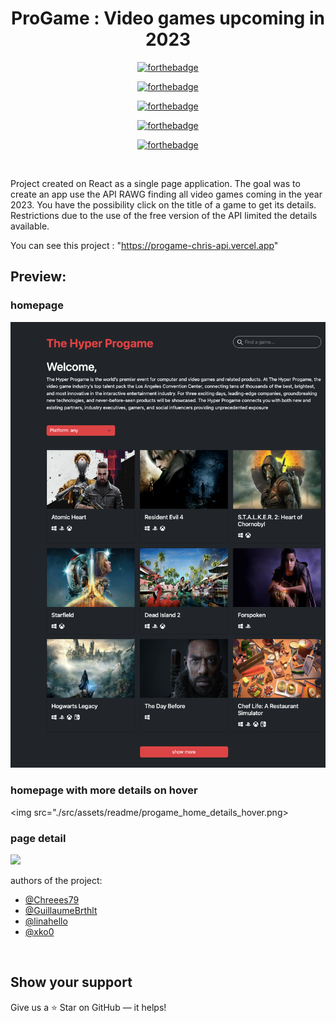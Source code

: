 <div align="center">

# ProGame : Video games upcoming in 2023 

[![forthebadge](https://forthebadge.com/images/badges/powered-by-coffee.svg)](https://forthebadge.com)

[![forthebadge](https://forthebadge.com/images/badges/uses-html.svg)](https://forthebadge.com)

[![forthebadge](https://forthebadge.com/images/badges/made-with-javascript.svg)](https://forthebadge.com)

[![forthebadge](https://forthebadge.com/images/badges/uses-css.svg)](https://forthebadge.com)

[![forthebadge](https://forthebadge.com/images/badges/works-on-my-machine.svg)](https://forthebadge.com)

</div>
</br>

Project created on React as a single page application. The goal was to create an app use the API RAWG finding all video games coming in the year 2023.
You have the possibility click on the title of a game to get its details.
Restrictions due to the use of the free version of the API limited the details available.

You can see this project : "https://progame-chris-api.vercel.app"

## Preview:

### homepage
<img src="./src/assets/readme/progame_home.png">

### homepage with more details on hover
<img src="./src/assets/readme/progame_home_details_hover.png>

### page detail
<img src="./src/assets/readme/progame_detail.png">


 authors of the project:

- [@Chreees79](https://github.com/Chreees79)
- [@GuillaumeBrthlt](https://github.com/GuillaumeBrthlt)
- [@linahello](https://github.com/linahello)
- [@xko0](https://github.com/xko0) 
</br>


## Show your support

Give us a ⭐ Star on GitHub — it helps!

</br>

